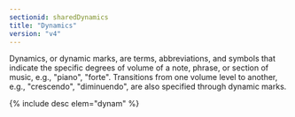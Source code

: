 ```yaml
---
sectionid: sharedDynamics
title: "Dynamics"
version: "v4"
---
```


Dynamics, or dynamic marks, are terms, abbreviations, and symbols that indicate the specific degrees of volume of a note, phrase, or section of music, e.g., "piano", "forte". Transitions from one volume level to another, e.g., "crescendo", "diminuendo", are also specified through dynamic marks.

{% include desc elem="dynam" %}
